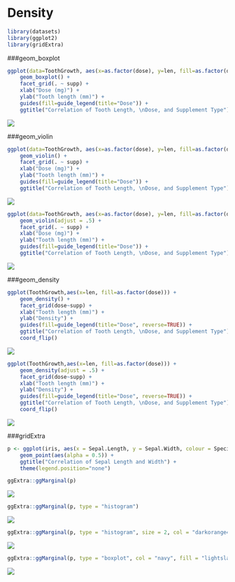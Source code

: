 # Density


```r
library(datasets)
library(ggplot2)
library(gridExtra)
```

###geom_boxplot


```r
ggplot(data=ToothGrowth, aes(x=as.factor(dose), y=len, fill=as.factor(dose))) +
    geom_boxplot() +   
    facet_grid(. ~ supp) +   
    xlab("Dose (mg)") +
    ylab("Tooth length (mm)") +
    guides(fill=guide_legend(title="Dose")) + 
    ggtitle("Correlation of Tooth Length, \nDose, and Supplement Type")
```

![](Density_files/figure-html/unnamed-chunk-2-1.png)<!-- -->

###geom_violin


```r
ggplot(data=ToothGrowth, aes(x=as.factor(dose), y=len, fill=as.factor(dose))) +
    geom_violin() +   
    facet_grid(. ~ supp) +   
    xlab("Dose (mg)") +
    ylab("Tooth length (mm)") +
    guides(fill=guide_legend(title="Dose")) + 
    ggtitle("Correlation of Tooth Length, \nDose, and Supplement Type")
```

![](Density_files/figure-html/unnamed-chunk-3-1.png)<!-- -->

```r
ggplot(data=ToothGrowth, aes(x=as.factor(dose), y=len, fill=as.factor(dose))) +
    geom_violin(adjust = .5) +   
    facet_grid(. ~ supp) +   
    xlab("Dose (mg)") +
    ylab("Tooth length (mm)") +
    guides(fill=guide_legend(title="Dose")) + 
    ggtitle("Correlation of Tooth Length, \nDose, and Supplement Type")
```

![](Density_files/figure-html/unnamed-chunk-3-2.png)<!-- -->

###geom_density


```r
ggplot(ToothGrowth,aes(x=len, fill=as.factor(dose))) +
    geom_density() + 
    facet_grid(dose~supp) +
    xlab("Tooth length (mm)") +
    ylab("Density") +
    guides(fill=guide_legend(title="Dose", reverse=TRUE)) + 
    ggtitle("Correlation of Tooth Length, \nDose, and Supplement Type") + 
    coord_flip()
```

![](Density_files/figure-html/unnamed-chunk-4-1.png)<!-- -->

```r
ggplot(ToothGrowth,aes(x=len, fill=as.factor(dose))) +
    geom_density(adjust = .5) + 
    facet_grid(dose~supp) +
    xlab("Tooth length (mm)") +
    ylab("Density") +
    guides(fill=guide_legend(title="Dose", reverse=TRUE)) + 
    ggtitle("Correlation of Tooth Length, \nDose, and Supplement Type") + 
    coord_flip()
```

![](Density_files/figure-html/unnamed-chunk-4-2.png)<!-- -->

###gridExtra


```r
p <- ggplot(iris, aes(x = Sepal.Length, y = Sepal.Width, colour = Species)) + 
    geom_point(aes(alpha = 0.5)) + 
    ggtitle("Correlation of Sepal Length and Width") + 
    theme(legend.position="none")

ggExtra::ggMarginal(p)
```

![](Density_files/figure-html/unnamed-chunk-5-1.png)<!-- -->

```r
ggExtra::ggMarginal(p, type = "histogram")
```

![](Density_files/figure-html/unnamed-chunk-5-2.png)<!-- -->

```r
ggExtra::ggMarginal(p, type = "histogram", size = 2, col = "darkorange4", fill = "gold")
```

![](Density_files/figure-html/unnamed-chunk-5-3.png)<!-- -->

```r
ggExtra::ggMarginal(p, type = "boxplot", col = "navy", fill = "lightslateblue")
```

![](Density_files/figure-html/unnamed-chunk-5-4.png)<!-- -->
